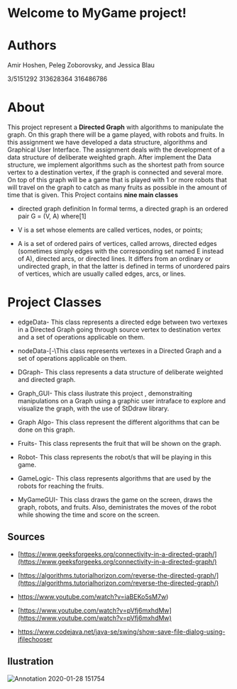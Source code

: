 # Welcome to MyGame project!

# Authors
Amir Hoshen,
Peleg Zoborovsky,
and Jessica Blau

3/5151292
313628364
316486786


# About

This project represent a **Directed Graph** with algorithms to manipulate the graph. On this graph there will be a game played, with robots and fruits. In this assignment we have developed a data structure, algorithms and Graphical User Interface. The assignment deals with the development of a data structure of deliberate weighted graph. After implement the Data structure, we implement algorithms such as the shortest path from source vertex to a destination vertex, if the graph is connected and several more. On top of this graph will be a game that is played with 1 or more robots that will travel on the graph to catch as many fruits as possible in the amount of time that is given. This Project contains **nine main classes**

- directed graph definition
In formal terms, a directed graph is an ordered pair G = (V, A) where[1]

- V is a set whose elements are called vertices, nodes, or points;
- A is a set of ordered pairs of vertices, called arrows, directed edges (sometimes simply edges with the corresponding set named E instead of A), directed arcs, or directed lines.
It differs from an ordinary or undirected graph, in that the latter is defined in terms of unordered pairs of vertices, which are usually called edges, arcs, or lines.


# Project Classes
 - edgeData- 
 This class represents a directed edge between two vertexes in a Directed Graph going through source vertex to destination vertex and a set of operations applicable on them.

 - nodeData-[-\This class represents vertexes in a Directed Graph and a set of operations applicable on them.

 - DGraph-
 This class represents a data structure of deliberate weighted and directed graph.
 
  - Graph_GUI-
 This class ilustrate this project , demonstraiting manipulations on a Graph using a graphic user intraface to     explore and visualize the graph, with the use of StDdraw library.

 - Graph Algo- 
 This class represent the different algorithms that can be done on this graph.  
 
 - Fruits-
 This class represents the fruit that will be shown on the graph.
 
 - Robot-
 This class represents the robot/s that will be playing in this game.
 
 - GameLogic- 
 This class represents algorithms that are used by the robots for reaching the fruits. 
 
 - MyGameGUI-
 This class draws the game on the screen, draws the graph, robots, and fruits. Also, deministrates the moves of the robot while showing the time and score on the screen. 

## Sources
  
- [https://www.geeksforgeeks.org/connectivity-in-a-directed-graph/](https://www.geeksforgeeks.org/connectivity-in-a-directed-graph/)
    
- [https://algorithms.tutorialhorizon.com/reverse-the-directed-graph/](https://algorithms.tutorialhorizon.com/reverse-the-directed-graph/)
-  https://www.youtube.com/watch?v=iaBEKo5sM7w)
   
- [https://www.youtube.com/watch?v=pVfj6mxhdMw](https://www.youtube.com/watch?v=pVfj6mxhdMw)

- https://www.codejava.net/java-se/swing/show-save-file-dialog-using-jfilechooser



## Ilustration

![Annotation 2020-01-28 151754](https://user-images.githubusercontent.com/44636937/73267343-88652b00-41e1-11ea-9a75-49c87458dbd3.png)
